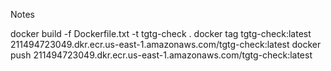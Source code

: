 Notes

docker build -f Dockerfile.txt -t tgtg-check .
docker tag tgtg-check:latest 211494723049.dkr.ecr.us-east-1.amazonaws.com/tgtg-check:latest
docker push 211494723049.dkr.ecr.us-east-1.amazonaws.com/tgtg-check:latest
